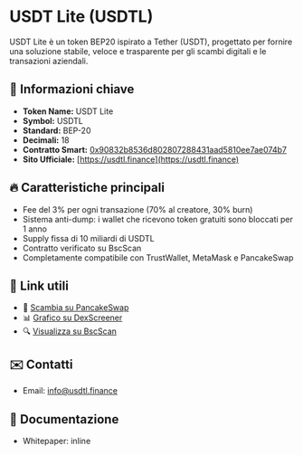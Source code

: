 
# USDT Lite (USDTL)

USDT Lite è un token BEP20 ispirato a Tether (USDT), progettato per fornire una soluzione stabile, veloce e trasparente per gli scambi digitali e le transazioni aziendali.

## 🔗 Informazioni chiave

- **Token Name:** USDT Lite
- **Symbol:** USDTL
- **Standard:** BEP-20
- **Decimali:** 18
- **Contratto Smart:** [0x90832b8536d802807288431aad5810ee7ae074b7](https://bscscan.com/token/0x90832b8536d802807288431aad5810ee7ae074b7)
- **Sito Ufficiale:** [https://usdtl.finance](https://usdtl.finance)

## 🔥 Caratteristiche principali

- Fee del 3% per ogni transazione (70% al creatore, 30% burn)
- Sistema anti-dump: i wallet che ricevono token gratuiti sono bloccati per 1 anno
- Supply fissa di 10 miliardi di USDTL
- Contratto verificato su BscScan
- Completamente compatibile con TrustWallet, MetaMask e PancakeSwap

## 🧭 Link utili

- 💱 [Scambia su PancakeSwap](https://pancakeswap.finance/swap?outputCurrency=0x90832b8536d802807288431aad5810ee7ae074b7)
- 📊 [Grafico su DexScreener](https://dexscreener.com/bsc/0x90832b8536d802807288431aad5810ee7ae074b7)
- 🔍 [Visualizza su BscScan](https://bscscan.com/token/0x90832b8536d802807288431aad5810ee7ae074b7)

## ✉️ Contatti

- Email: info@usdtl.finance

## 🧾 Documentazione

- Whitepaper: inline
